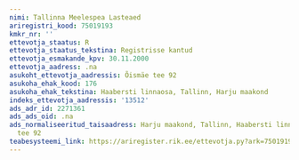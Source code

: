 ```yaml
---
nimi: Tallinna Meelespea Lasteaed
ariregistri_kood: 75019193
kmkr_nr: ''
ettevotja_staatus: R
ettevotja_staatus_tekstina: Registrisse kantud
ettevotja_esmakande_kpv: 30.11.2000
ettevotja_aadress: .na
asukoht_ettevotja_aadressis: Õismäe tee 92
asukoha_ehak_kood: 176
asukoha_ehak_tekstina: Haabersti linnaosa, Tallinn, Harju maakond
indeks_ettevotja_aadressis: '13512'
ads_adr_id: 2271361
ads_ads_oid: .na
ads_normaliseeritud_taisaadress: Harju maakond, Tallinn, Haabersti linnaosa, Õismäe
  tee 92
teabesysteemi_link: https://ariregister.rik.ee/ettevotja.py?ark=75019193&ref=rekvisiidid
---
```

